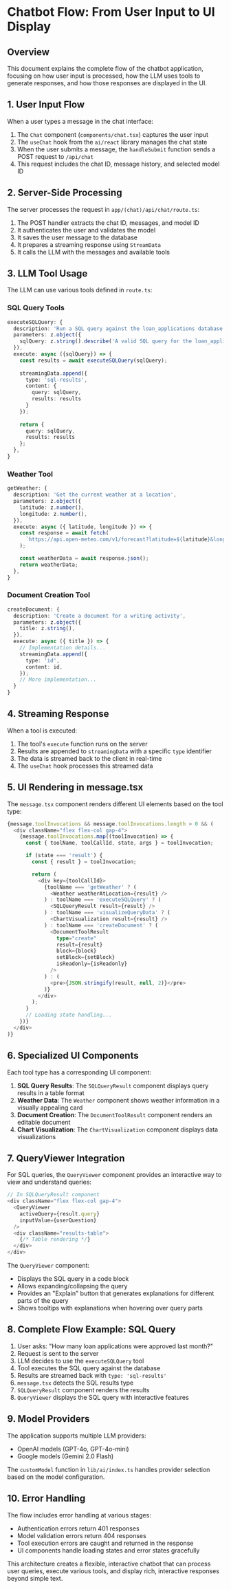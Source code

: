 # Chatbot Flow: From User Input to UI Display

## Overview

This document explains the complete flow of the chatbot application, focusing on how user input is processed, how the LLM uses tools to generate responses, and how those responses are displayed in the UI.

## 1. User Input Flow

When a user types a message in the chat interface:

1. The `Chat` component (`components/chat.tsx`) captures the user input
2. The `useChat` hook from the `ai/react` library manages the chat state
3. When the user submits a message, the `handleSubmit` function sends a POST request to `/api/chat`
4. This request includes the chat ID, message history, and selected model ID

## 2. Server-Side Processing

The server processes the request in `app/(chat)/api/chat/route.ts`:

1. The POST handler extracts the chat ID, messages, and model ID
2. It authenticates the user and validates the model
3. It saves the user message to the database
4. It prepares a streaming response using `StreamData`
5. It calls the LLM with the messages and available tools

## 3. LLM Tool Usage

The LLM can use various tools defined in `route.ts`:

### SQL Query Tools
```typescript
executeSQLQuery: {
  description: 'Run a SQL query against the loan_applications database',
  parameters: z.object({
    sqlQuery: z.string().describe('A valid SQL query for the loan_applications database')
  }),
  execute: async ({sqlQuery}) => {
    const results = await executeSQLQuery(sqlQuery);
    
    streamingData.append({
      type: 'sql-results',
      content: {
        query: sqlQuery,
        results: results
      }
    });
    
    return {
      query: sqlQuery,
      results: results
    };
  },
}
```

### Weather Tool
```typescript
getWeather: {
  description: 'Get the current weather at a location',
  parameters: z.object({
    latitude: z.number(),
    longitude: z.number(),
  }),
  execute: async ({ latitude, longitude }) => {
    const response = await fetch(
      `https://api.open-meteo.com/v1/forecast?latitude=${latitude}&longitude=${longitude}&current=temperature_2m&hourly=temperature_2m&daily=sunrise,sunset&timezone=auto`,
    );

    const weatherData = await response.json();
    return weatherData;
  },
}
```

### Document Creation Tool
```typescript
createDocument: {
  description: 'Create a document for a writing activity',
  parameters: z.object({
    title: z.string(),
  }),
  execute: async ({ title }) => {
    // Implementation details...
    streamingData.append({
      type: 'id',
      content: id,
    });
    // More implementation...
  }
}
```

## 4. Streaming Response

When a tool is executed:

1. The tool's `execute` function runs on the server
2. Results are appended to `streamingData` with a specific `type` identifier
3. The data is streamed back to the client in real-time
4. The `useChat` hook processes this streamed data

## 5. UI Rendering in message.tsx

The `message.tsx` component renders different UI elements based on the tool type:

```typescript
{message.toolInvocations && message.toolInvocations.length > 0 && (
  <div className="flex flex-col gap-4">
    {message.toolInvocations.map((toolInvocation) => {
      const { toolName, toolCallId, state, args } = toolInvocation;

      if (state === 'result') {
        const { result } = toolInvocation;

        return (
          <div key={toolCallId}>
            {toolName === 'getWeather' ? (
              <Weather weatherAtLocation={result} />
            ) : toolName === 'executeSQLQuery' ? (
              <SQLQueryResult result={result} />
            ) : toolName === 'visualizeQueryData' ? (
              <ChartVisualization result={result} />
            ) : toolName === 'createDocument' ? (
              <DocumentToolResult
                type="create"
                result={result}
                block={block}
                setBlock={setBlock}
                isReadonly={isReadonly}
              />
            ) : (
              <pre>{JSON.stringify(result, null, 2)}</pre>
            )}
          </div>
        );
      }
      // Loading state handling...
    })}
  </div>
)}
```

## 6. Specialized UI Components

Each tool type has a corresponding UI component:

1. **SQL Query Results**: The `SQLQueryResult` component displays query results in a table format
2. **Weather Data**: The `Weather` component shows weather information in a visually appealing card
3. **Document Creation**: The `DocumentToolResult` component renders an editable document
4. **Chart Visualization**: The `ChartVisualization` component displays data visualizations

## 7. QueryViewer Integration

For SQL queries, the `QueryViewer` component provides an interactive way to view and understand queries:

```typescript
// In SQLQueryResult component
<div className="flex flex-col gap-4">
  <QueryViewer 
    activeQuery={result.query} 
    inputValue={userQuestion} 
  />
  <div className="results-table">
    {/* Table rendering */}
  </div>
</div>
```

The `QueryViewer` component:
- Displays the SQL query in a code block
- Allows expanding/collapsing the query
- Provides an "Explain" button that generates explanations for different parts of the query
- Shows tooltips with explanations when hovering over query parts

## 8. Complete Flow Example: SQL Query

1. User asks: "How many loan applications were approved last month?"
2. Request is sent to the server
3. LLM decides to use the `executeSQLQuery` tool
4. Tool executes the SQL query against the database
5. Results are streamed back with `type: 'sql-results'`
6. `message.tsx` detects the SQL results type
7. `SQLQueryResult` component renders the results
8. `QueryViewer` displays the SQL query with interactive features

## 9. Model Providers

The application supports multiple LLM providers:
- OpenAI models (GPT-4o, GPT-4o-mini)
- Google models (Gemini 2.0 Flash)

The `customModel` function in `lib/ai/index.ts` handles provider selection based on the model configuration.

## 10. Error Handling

The flow includes error handling at various stages:
- Authentication errors return 401 responses
- Model validation errors return 404 responses
- Tool execution errors are caught and returned in the response
- UI components handle loading states and error states gracefully

This architecture creates a flexible, interactive chatbot that can process user queries, execute various tools, and display rich, interactive responses beyond simple text.
